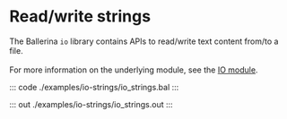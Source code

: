 # Read/write strings

The Ballerina `io` library contains APIs to read/write text content from/to a file.<br/><br/>
For more information on the underlying module, 
see the [IO module](https://docs.central.ballerina.io/ballerina/io/latest/).

::: code ./examples/io-strings/io_strings.bal :::

::: out ./examples/io-strings/io_strings.out :::